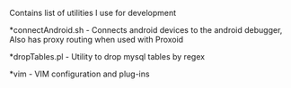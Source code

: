 Contains list of utilities I use for development

*connectAndroid.sh - Connects android devices to the android debugger, Also has
proxy routing when used with Proxoid

*dropTables.pl - Utility to drop mysql tables by regex

*vim - VIM configuration and plug-ins
